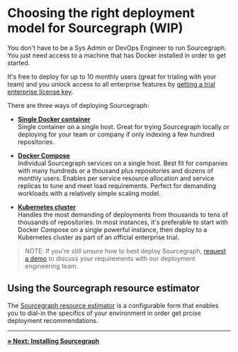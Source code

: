 # Choosing the right deployment model for Sourcegraph (WIP)

You don't have to be a Sys Admin or DevOps Engineer to run Sourcegraph. You just need access to a machine that has Docker installed in order to get started.

It's free to deploy for up to 10 monthly users (great for trialing with your team) and you unlock access to all enterprise features by [getting a trial enterprise license key](https://about.sourcegraph.com/contact/request-demo/?form_submission_source=guides).

There are three ways of deploying Sourcegraph:

- **[Single Docker container](../admin/install/docker.md)**<br/>
Single container on a single host. Great for trying Sourcegraph locally or deploying for your team or company if only indexing a few hundred repositories.

- **[Docker Compose](../admin/install/docker-compose.md)**<br />
Individual Sourcegraph services on a single host. Best fit for companies with many hundreds or a thousand plus repositories and dozens of monthly users. Enables per service resource allocation and service replicas to tune and meet load requirements. Perfect for demanding workloads with a relatively simple scaling model.

- **[Kubernetes cluster](../admin/install/cluster.md)**<br/>
Handles the most demanding of deployments from thousands to tens of thousands of repositories. In most instances, it's preferable to start with Docker Compose on a single powerful instance, then deploy to a Kubernetes cluster as part of an official enterprise trial.

> NOTE: If you're still unsure how to best deploy Sourcegraph, [request a demo](https://about.sourcegraph.com/contact/request-demo/?form_submission_source=guides&utm_source=guides) to discuss your requirements with our deployment engineering team.

## Using the Sourcegraph resource estimator

The [Sourcegraph resource estimator](..//admin/install/resource_estimator.md) is a configurable form that enables you to dial-in the specifics of your environment in order get prcise deployment recommendations.

---

[**» Next: Installing Sourcegraph**](installing_sourcegraph.md)

